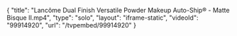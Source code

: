 {
    "title": "Lanc&ocirc;me Dual Finish Versatile Powder Makeup Auto-Ship&reg; - Matte Bisque II.mp4",
    "type": "solo",
    "layout": "iframe-static",
    "videoId": "99914920",
    "url": "\/tvpembed\/99914920"
}